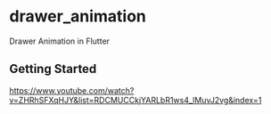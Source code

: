 # drawer_animation

Drawer Animation in Flutter

## Getting Started

https://www.youtube.com/watch?v=ZHRhSFXqHJY&list=RDCMUCCkjYARLbR1ws4_lMuvJ2vg&index=1